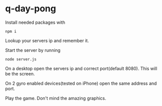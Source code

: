 # q-day-pong

Install needed packages with
```
npm i
```

Lookup your servers ip and remember it.

Start the server by running
```
node server.js
```

On a desktop open the servers ip and correct port(default 8080).
This will be the screen.

On 2 gyro enabled devices(tested on iPhone) open the same address and port.

Play the game.
Don't mind the amazing graphics.
